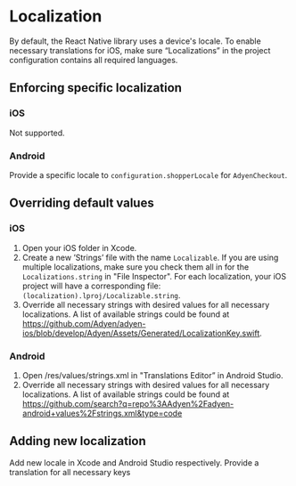 # Localization

By default, the React Native library uses a device's locale. To enable necessary translations for iOS, make sure “Localizations” in the project configuration contains all required languages.

## Enforcing specific localization

### iOS

Not supported.

### Android

Provide a specific locale to `configuration.shopperLocale` for `AdyenCheckout`.

## Overriding default values

### iOS

1. Open your iOS folder in Xcode.
2. Create a new ’Strings’ file with the name `Localizable`. If you are using multiple localizations, make sure you check them all in for the `Localizations.string` in "File Inspector". For each localization, your iOS project will have a corresponding file: `(localization).lproj/Localizable.string`.
3. Override all necessary strings with desired values for all necessary localizations. A list of available strings could be found at https://github.com/Adyen/adyen-ios/blob/develop/Adyen/Assets/Generated/LocalizationKey.swift.

### Android

1. Open /res/values/strings.xml in "Translations Editor” in Android Studio.
2. Override all necessary strings with desired values for all necessary localizations. A list of available strings could be found at https://github.com/search?q=repo%3AAdyen%2Fadyen-android+values%2Fstrings.xml&type=code

## Adding new localization

Add new locale in Xcode and Android Studio respectively. Provide a translation for all necessary keys
